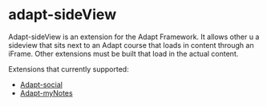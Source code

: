 adapt-sideView
===============

Adapt-sideView is an extension for the Adapt Framework. It allows other u a sideview that sits next to an Adapt course that loads in content through an iFrame. Other extensions must be built that load in the actual content.

Extensions that currently supported:

* [Adapt-social](https://github.com/KingsOnline/adapt-social)
* [Adapt-myNotes](https://github.com/KingsOnline/adapt-myNotes)
